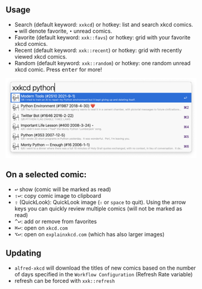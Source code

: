 ## Usage

- Search (default keyword: `xxkcd`) or hotkey: list and search xkcd comics. `❤️` will denote favorite, `•` unread comics.
- Favorite (default keyword: `xxk::favs`) or hotkey: grid with your favorite xkcd comics.
- Recent (default keyword: `xxk::recent`) or hotkey: grid with recently viewed xkcd comics.
- Random (default keyword: `xxk::random`) or hotkey: one random unread xkcd comic. Press <kbd>enter</kbd> for more!

![](images/screenshot.png)

## On a selected comic:

- <kbd>↩️</kbd> show (comic will be marked as read)
- <kbd>⇧</kbd><kbd>↩️</kbd>: copy comic image to clipboard
- <kbd>⇧</kbd> (QuickLook): QuickLook image (`⇧` or `space` to quit). Using the arrow keys you can quickly review multiple comics (will not be marked as read)
- <kbd>^</kbd><kbd>↩️</kbd>: add or remove from favorites
- <kbd>⌘</kbd><kbd>↩️</kbd>: open on `xkcd.com`
- <kbd>⌥</kbd><kbd>↩️</kbd>: open on `explainxkcd.com` (which has also larger images)

## Updating

- `alfred-xkcd` will download the titles of new comics based on the number of days specified in the `Workflow Configuration` (Refresh Rate variable)
- refresh can be forced with `xxk::refresh`
